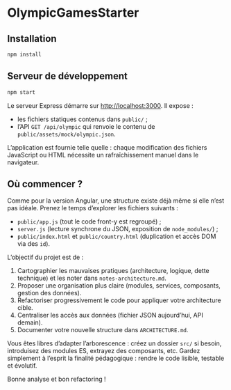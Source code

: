 # OlympicGamesStarter 


## Installation

```bash
npm install
```

## Serveur de développement

```bash
npm start
```

Le serveur Express démarre sur [http://localhost:3000](http://localhost:3000). Il expose :

- les fichiers statiques contenus dans `public/` ;
- l’API `GET /api/olympic` qui renvoie le contenu de `public/assets/mock/olympic.json`.

L’application est fournie telle quelle : chaque modification des fichiers JavaScript ou HTML nécessite un rafraîchissement manuel dans le navigateur.

## Où commencer ?

Comme pour la version Angular, une structure existe déjà même si elle n’est pas idéale. Prenez le temps d’explorer les fichiers suivants :

- `public/app.js` (tout le code front-y est regroupé) ;
- `server.js` (lecture synchrone du JSON, exposition de `node_modules/`) ;
- `public/index.html` et `public/country.html` (duplication et accès DOM via des `id`).

L’objectif du projet est de :

1. Cartographier les mauvaises pratiques (architecture, logique, dette technique) et les noter dans `notes-architecture.md`.
2. Proposer une organisation plus claire (modules, services, composants, gestion des données).
3. Refactoriser progressivement le code pour appliquer votre architecture cible.
4. Centraliser les accès aux données (fichier JSON aujourd’hui, API demain).
5. Documenter votre nouvelle structure dans `ARCHITECTURE.md`.

Vous êtes libres d’adapter l’arborescence : créez un dossier `src/` si besoin, introduisez des modules ES, extrayez des composants, etc. Gardez simplement à l’esprit la finalité pédagogique : rendre le code lisible, testable et évolutif.

Bonne analyse et bon refactoring !
